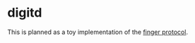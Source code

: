 # digitd

This is planned as a toy implementation of the
[finger protocol](https://en.wikipedia.org/wiki/Finger_(protocol)).
